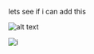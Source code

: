 lets see if i can add this



![alt text](https://www.google.co.uk/url?sa=i&source=images&cd=&cad=rja&uact=8&ved=2ahUKEwifiu2M6bncAhUSQhoKHVuVDdYQjRx6BAgBEAU&url=https%3A%2F%2Fwww.thewindowsclub.com%2Fwindows-update-error-0x80070490&psig=AOvVaw2-8CTVsmF_mPOyfkaN-ADt&ust=1532593294674282)


![i](https://user-images.githubusercontent.com/41621738/43188883-2d53eb18-8fed-11e8-8b71-0d1d4507f0aa.jpg)
